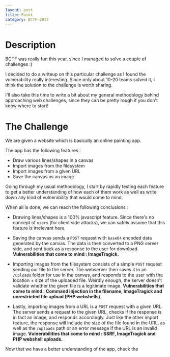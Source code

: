```yaml
---
layout: post
title: Paint
category: BCTF-2017
---
```


# Description

BCTF was really fun this year, since I managed to solve a couple of challenges :)

I decided to do a writeup on this particular challenge as I found the
vulnerability really interesting. Since only about 10-20 teams solved it,
I think the solution to the challenge is worth sharing.

I'll also take this time to write a bit about my general methodology
behind approaching web challenges, since they can be pretty rough if you don't
know where to start!

# The Challenge

We are given a website which is basically an online painting app.

The app has the following features :
  - Draw various lines/shapes in a canvas
  - Import images from the filesystem
  - Import images from a given URL
  - Save the canvas as an image

Going through my usual methodology, I start by rapidly testing each feature
to get a better understanding of how each of them work as well as write down
any kind of vulnerability that would come to mind.

When all is done, we can reach the following conclusions :

  - Drawing lines/shapes is a 100% javascript feature. Since there's no concept of `users` (for client side attacks), we can safely assume that this feature is irrelevant here.

  - Saving the canvas sends a `POST` request with `base64` encoded data
  generated by the canvas. The data is then converted to a PNG server
  side, and sent back as a response to the user for download.
  **Vulnerabilities that come to mind : ImageTragick.**

  - Importing images from the filesystem consists of a simple `POST` request
 sending our file to the server. The webserver then saves it in an `/uploads`
 folder for use in the canvas, and responds to the user with the location +
 size of the uploaded file. Weirdly enough, the server doesn't validate whether
 the given file is a legitimate image.
 **Vulnerabilities that come to mind : Command injection in the filename,
 ImageTragick and unrestricted file upload (PHP webshells).**

 - Lastly, importing images from a URL is a `POST` request with a given URL.
 The server sends a request to the given URL, checks if the response is in fact
 an image, and responds accordingly. Just like the other import feature, the
 response will include the size of the file found in the URL, as well as the
 `/uploads` path or an error message if the URL is an invalid image.
 **Vulnerabilities that come to mind : SSRF, ImageTragick and PHP webshell uploads.**

Now that we have a better understanding of the app, check the
